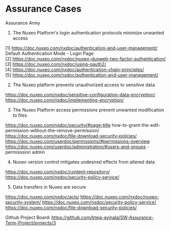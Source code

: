 # Assurance Cases

Assurance Army

1. The Nuxeo Platform's login authentication protocols minimize unwanted access

[1] https://doc.nuxeo.com/nxdoc/authentication-and-user-management/ Default Authentication Mode - Login Page<br>
[2] https://doc.nuxeo.com/nxdoc/nuxeo-duoweb-two-factor-authentication/ <br>
[3] https://doc.nuxeo.com/nxdoc/using-oauth2/ <br>
[4] https://doc.nuxeo.com/nxdoc/authentication-chain-principles/ <br>
[5] https://doc.nuxeo.com/nxdoc/authentication-and-user-management/ <br>

2. The Nuxeo platform prevents unauthorized access to sensitive data

https://doc.nuxeo.com/nxdoc/sensitive-configuration-data-encryption/
https://doc.nuxeo.com/nxdoc/implementing-encryption/

3. The Nuxeo Platform access permissions prevent unwanted modification to files

https://doc.nuxeo.com/nxdoc/security/#page-title
how-to-grant-the-edit-permission-without-the-remove-permission/
https://doc.nuxeo.com/nxdoc/file-download-security-policies/
https://doc.nuxeo.com/userdoc/permissions/#permissions-overview
https://doc.nuxeo.com/userdoc/administration/#users-and-groups - permisssion admin

4.  Nuxeo version control mitigates undesired effects from altered data

https://doc.nuxeo.com/nxdoc/content-repository/
https://doc.nuxeo.com/nxdoc/security-policy-service/

5. Data transfers in Nuxeo are secure

https://doc.nuxeo.com/nxdoc/acls/
https://doc.nuxeo.com/nxdoc/nuxeo-security-system/
https://doc.nuxeo.com/nxdoc/security-policy-service/
https://doc.nuxeo.com/nxdoc/file-download-security-policies/


Github Project Board: https://github.com/kteja-ayinala/SW-Assurance-Term-Project/projects/3
